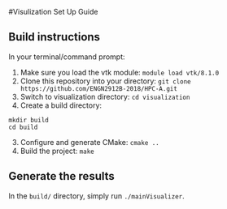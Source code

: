 #Visulization Set Up Guide

## Build instructions

In your terminal/command prompt:
1. Make sure you load the vtk module: ``module load vtk/8.1.0``
1. Clone this repository into your directory: ``git clone https://github.com/ENGN2912B-2018/HPC-A.git``
2. Switch to visualization directory: ``cd visualization``
2. Create a build directory:
```
mkdir build
cd build
```
3. Configure and generate CMake: ``cmake ..``
4. Build the project: ``make``

## Generate the results
In the `build/` directory, simply run `./mainVisualizer`.
